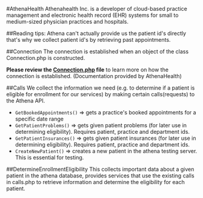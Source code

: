 #AthenaHealth
Athenahealth Inc. is a developer of cloud-based practice management and electronic health record (EHR) systems for small to medium-sized physician practices and hospitals.

##Reading tips:
Athena can't actually provide us the patient id's directly that's why we collect patient id's by retrieving past appointments.


##Connection
The connection is established when an object of the class Connection.php is constructed.

**Please review the [Connection.php](App\Services\AthenaAPI\Connection.php) file** to learn more on how the connection is established. (Documentation provided by AthenaHealth)

##Calls
We collect the information we need (e.g. to determine if a patient is eligible for enrollment for our services) by making certain calls(requests) to the Athena API. 

- `GetBookedAppointments()` => gets a practice's booked appointments for a specific date range
- `GetPatientProblems()` => gets given patient problems (for later use in determining eligibility). Requires patient, practice and department ids.
- `GetPatientInsurances()` => gets given patient insurances (for later use in determining eligibility). Requires patient, practice and department ids.
- `CreateNewPatient()` => creates a new patient in the athena testing server. This is essential for testing.


##DetermineEnrollmentEligibility
This collects important data about a given patient in the athena database, provides services that use the existing calls in calls.php to retrieve information and determine the eligibility for each patient.

